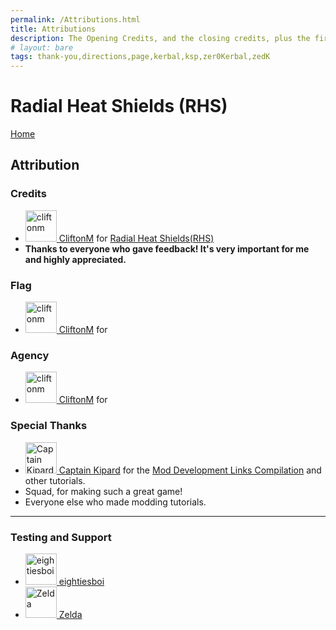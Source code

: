 ```yaml
---
permalink: /Attributions.html
title: Attributions
description: The Opening Credits, and the closing credits, plus the first of two (or is three) end credit scenes
# layout: bare
tags: thank-you,directions,page,kerbal,ksp,zer0Kerbal,zedK
---
```


<!--
Attributions.md v1.0.4.0
Radial Heat Shields (RHS)
created: 01 Feb 2022
updated: 27 Mar 2022
-->

<script src="https://kit.fontawesome.com/0ea5493613.js" crossorigin="anonymous"></script>
<i class="fa fa-gear fa-spin fa-2x" style="color: firebrick"></i>
# Radial Heat Shields (RHS)
[Home](./index.html)

## Attribution

### Credits

<ul>
 <li><a href="https://web.archive.org/web/20190712144347/https://forum.kerbalspaceprogram.com/index.php?/profile/140061-cliftonm/ "><img border="0" alt="cliftonm" src="https://web.archive.org/web/20190712144347im_/https://s3.us-west-2.amazonaws.com/kerbal-forum-uploads/monthly_01_2016/forum1.gif.17f06fc728ff679daf7b08972aa3759c.thumb.gif.fc16ba2586bc71d40655e28e8dfba811.gif" width="50" height="50" > CliftonM</a> for <a href="https://forum.kerbalspaceprogram.com/threads/207080-*/"> Radial Heat Shields(RHS)</a></li>
<li><b>Thanks to everyone who gave feedback! It's very important for me and highly appreciated.</b></li>
</ul>

### Flag

* <a href="https://web.archive.org/web/20190712144347/https://forum.kerbalspaceprogram.com/index.php?/profile/140061-cliftonm/ "><img border="0" alt="cliftonm" src="https://web.archive.org/web/20190712144347im_/https://s3.us-west-2.amazonaws.com/kerbal-forum-uploads/monthly_01_2016/forum1.gif.17f06fc728ff679daf7b08972aa3759c.thumb.gif.fc16ba2586bc71d40655e28e8dfba811.gif" width="50" height="50" > CliftonM</a> for <a href="https://forum.kerbalspaceprogram.com/threads/207080-*/"></a>

### Agency


* <a href="https://web.archive.org/web/20190712144347/https://forum.kerbalspaceprogram.com/index.php?/profile/140061-cliftonm/ "><img border="0" alt="cliftonm" src="https://web.archive.org/web/20190712144347im_/https://s3.us-west-2.amazonaws.com/kerbal-forum-uploads/monthly_01_2016/forum1.gif.17f06fc728ff679daf7b08972aa3759c.thumb.gif.fc16ba2586bc71d40655e28e8dfba811.gif" width="50" height="50" > CliftonM</a> for <a href="https://forum.kerbalspaceprogram.com/threads/207080-*/"></a>

### Special Thanks

<ul>
  <li><a href="https://forum.kerbalspaceprogram.com/index.php?/profile/70516-captainkipard/"><img border="0" alt="Captain Kipard" src="https://kerbal-forum-uploads.s3.us-west-2.amazonaws.com/monthly_12_2015/itsame.png.3227b08e54fc9e3eaa0c6c2ad8e9ad07.thumb.png.5d3a3eb0344a23048ea58826e47b9781.png" width="50" height="50" > Captain Kipard</a> for the <a href="https://forum.kerbalspaceprogram.com/index.php?/topic/85372-*/"> Mod Development Links Compilation</a> and other tutorials.</li>
  <li>Squad, for making such a great game!</li>
  <li>Everyone else who made modding tutorials.</li>
</ul>

---

### Testing and Support

<ul>
  <li><a href="https://forum.kerbalspaceprogram.com/index.php?/profile/133828-eightiesboi/"><img border="0" alt="eightiesboi" src="https://kerbal-forum-uploads.s3.us-west-2.amazonaws.com/monthly_2018_01/happy_velociraptor_dinosaur_greeting_cards-r918b99ab65894a198682f360e419773a_xvuak_8byvr_512.thumb.jpg.00c28897eef8a91ee74f6cb59a9bbb5f.jpg" width="50" height="50" > eightiesboi</a></li>
  <li><a href="https://forum.kerbalspaceprogram.com/index.php?/profile/66411-zelda/"><img border="0" alt="Zelda" src="https://kerbal-forum-uploads.s3.us-west-2.amazonaws.com/monthly_2019_07/LoZ_RGB_960x960.thumb.jpg.32a815400e819b11482764bdea71373c.jpg" width="50" height="50" > Zelda</a></li>
</ul>

<!-- [RHS]: https://forum.kerbalspaceprogram.com/index.php?/topic/207080-*/ "Radial Heat Shields"

[cliftonm]: https://web.archive.org/web/20190712144347/https://forum.kerbalspaceprogram.com/index.php?/profile/140061-cliftonm/ "CliftonM aka Clifton Marien"   -->
<!-- [cliftonm]: https://forum.kerbalspaceprogram.com/index.php?/profile/140061-cliftonm*/ "CliftonM aka Clifton Marien" -->
<!-- [zer0Kerbal]: https://forum.kerbalspaceprogram.com/index.php?/profile/190933-*/ "zer0Kerbal"  
[cptkipard]: https://forum.kerbalspaceprogram.com/index.php?/profile/70516-*/ "Captain Kipard" -->

<!-- this file CC BY-NC-ND 3.0 Unported by zer0Kerbal -->
